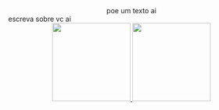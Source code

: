 <div align="center">
  poe um texto ai
</div>

<div> 
  escreva sobre vc ai 
</div>

<hrr>

<div align="center">
  <a href="https://github.com/Aline1002">
  <img height="160em" src="https://github-readme-stats.vercel.app/api?username=Aline1002&show_icons=true&theme=tokyonight&include_all_commits=true&count_private=true"/>
    
  <img height="160em" src="https://github-readme-stats.vercel.app/api/top-langs/?username=Aline1002&layout=compact&langs_count=7&theme=tokyonight"/>
</div>
